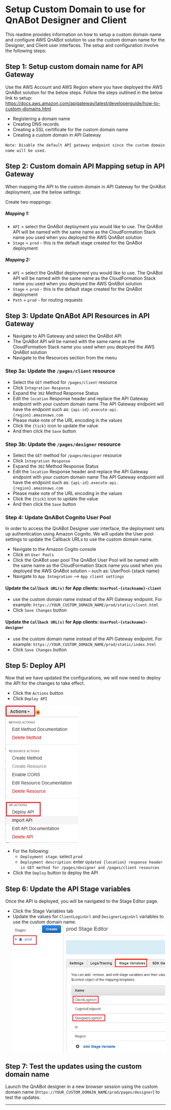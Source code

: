 # Setup Custom Domain to use for QnABot Designer and Client

This readme provides information on how to setup a custom domain name and configure AWS QnABot solution to use the custom domain name for the Designer, and Client user interfaces. 
The setup and configuration involve the following steps:

## Step 1: Setup custom domain name for API Gateway
Use the AWS Account and AWS Region where you have deployed the AWS QnABot solution for the below steps. 
Follow the steps outlined in the below link to setup:
https://docs.aws.amazon.com/apigateway/latest/developerguide/how-to-custom-domains.html 

-	Registering a domain name
-	Creating DNS records
-	Creating a SSL certificate for the custom domain name
-	Creating a custom domain in API Gateway

`Note: Disable the default API gateway endpoint since the custom domain name will be used.`


## Step 2: Custom domain API Mapping setup in API Gateway
When mapping the API to the custom domain in API Gateway for the QnABot deployment, use the below settings: 

Create two mappings:

##### Mapping 1: 
- `API` = select the QnABot deployment you would like to use. The QnABot API will be named with the same name as the CloudFormation Stack name you used when you deployed the AWS QnABot solution
- `Stage` = `prod`	- this is the default stage created for the QnABot deployment

##### Mapping 2: 
- `API` = select the QnABot deployment you would like to use. The QnABot API will be named with the same name as the CloudFormation Stack name you used when you deployed the AWS QnABot solution
- `Stage` = `prod`	- this is the default stage created for the QnABot deployment
- `Path` = `prod`	- for routing requests

## Step 3: Update QnABot API Resources in API Gateway
- Navigate to API Gateway and select the QnABot API
- The QnABot API will be named with the same name as the CloudFormation Stack name you used when you deployed the AWS QnABot solution
- Navigate to the Resources section from the menu

### Step 3a: Update the `/pages/client` resource
- Select the `GET` method for `/pages/client` resource
- Click `Integration Response`
- Expand the `302` Method Response Status
- Edit the `location` Response header and replace the API Gateway endpoint with your custom domain name
The API Gateway endpoint will have the endpoint such as: `{api-id}.execute-api.{region}.amazonaws.com`
- Please make note of the URL encoding in the values
- Click the `{tick}` icon to update the value
- And then click the `Save` button

### Step 3b: Update the `/pages/designer` resource
- Select the `GET` method for `/pages/designer` resource
- Click `Integration Response`
- Expand the `302` Method Response Status
- Edit the `location` Response header and replace the API Gateway endpoint with your custom domain name
The API Gateway endpoint will have the endpoint such as: `{api-id}.execute-api.{region}.amazonaws.com`
- Please make note of the URL encoding in the values
- Click the `{tick}` icon to update the value
- And then click the `Save` button

### Step 4: Update QnABot Cognito User Pool
In order to access the QnABot Designer user interface, the deployment sets up authentication using Amazon Cognito. We will update the User pool settings to update the Callback URLs to use the custom domain name. 
- Navigate to the Amazon Cogito console 
- Click on `User Pools`
- Click the QnABot user pool
The QnABot User Pool will be named with the same name as the CloudFormation Stack name you used when you deployed the AWS QnABot solution – such as: UserPool-{stack name}
- Navigate to `App Integration` --> `App client settings`

#### Update the `Callback URL(s)` for App clients: `UserPool-{stackname}-client`
- use the custom domain name instead of the API Gateway endpoint. For example: 
`https://YOUR_CUSTOM_DOMAIN_NAME/prod/static/client.html`
- Click `Save Changes` button

#### Update the `Callback URL(s)` for App clients: `UserPool-{stackname}-designer`
- use the custom domain name instead of the API Gateway endpoint. For example: 
`https://YOUR_CUSTOM_DOMAIN_NAME/prod/static/index.html`
- Click `Save Changes` button

## Step 5: Deploy API
Now that we have updated the configurations, we will now need to deploy the API for the changes to take effect. 

- Click the `Actions` button
- Click `Deploy API`

![](deploy_api.png)

- For the following: 
  - `Deployment stage`: select `prod`
  - `Deployment description`: enter `Updated {location} response header in GET method for /pages/designer and /pages/client resources`
- Click the `Deploy` button to deploy the API

## Step 6: Update the API Stage variables
Once the API is deployed, you will be navigated to the Stage Editor page. 
- Click the Stage Variables tab
- Update the values for `ClientLoginUrl` and `DesignerLoginUrl` variables to use the custom domain name. 
![](stage_variables.png)

## Step 7: Test the updates using the custom domain name
Launch the QnABot designer in a new browser session using the custom domain name (`https://YOUR_CUSTOM_DOMAIN_NAME/prod/pages/designer`) to test the updates.


-----
